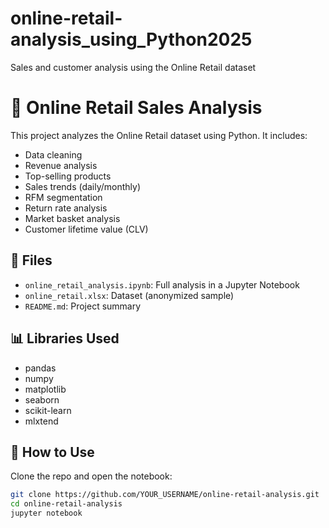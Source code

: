 # online-retail-analysis_using_Python2025
Sales and customer analysis using the Online Retail dataset

# 🛒 Online Retail Sales Analysis

This project analyzes the Online Retail dataset using Python. It includes:

- Data cleaning
- Revenue analysis
- Top-selling products
- Sales trends (daily/monthly)
- RFM segmentation
- Return rate analysis
- Market basket analysis
- Customer lifetime value (CLV)

## 📁 Files

- `online_retail_analysis.ipynb`: Full analysis in a Jupyter Notebook
- `online_retail.xlsx`: Dataset (anonymized sample)
- `README.md`: Project summary

## 📊 Libraries Used

- pandas
- numpy
- matplotlib
- seaborn
- scikit-learn
- mlxtend

## 📌 How to Use

Clone the repo and open the notebook:
```bash
git clone https://github.com/YOUR_USERNAME/online-retail-analysis.git
cd online-retail-analysis
jupyter notebook


